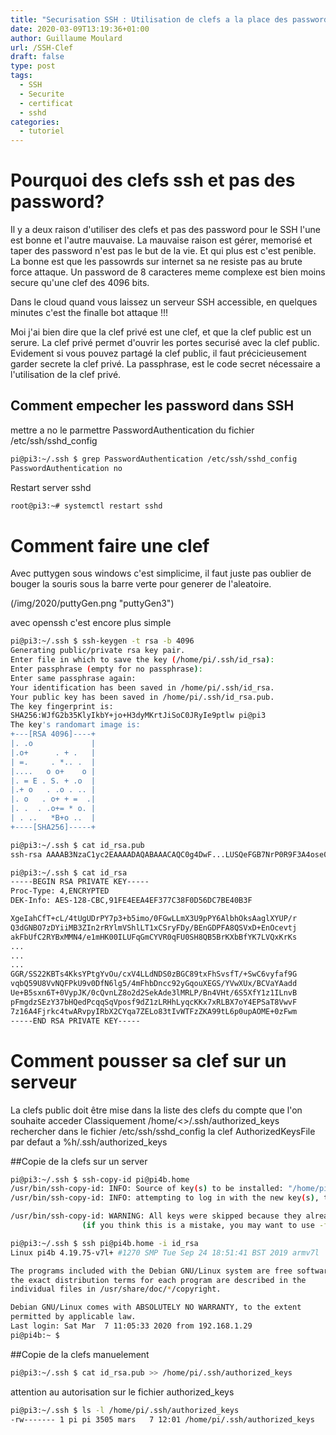 ```yaml
---
title: "Securisation SSH : Utilisation de clefs a la place des password."
date: 2020-03-09T13:19:36+01:00
author: Guillaume Moulard
url: /SSH-Clef
draft: false
type: post
tags:
  - SSH
  - Securite
  - certificat
  - sshd
categories:
  - tutoriel
---
```


# Pourquoi des clefs ssh et pas des password?

Il y a deux raison d'utiliser des clefs et pas des password pour le SSH l'une est bonne et l'autre mauvaise.
La mauvaise raison est gérer, memorisé et taper des password n'est pas le but de la vie. Et qui plus est c'est penible. 
La bonne est que les passowrds sur internet sa ne resiste pas au brute force attaque. Un password de 8 caracteres meme complexe est bien moins secure qu'une clef des 4096 bits. 

Dans le cloud quand vous laissez un serveur SSH accessible, en quelques minutes c'est the finalle bot attaque !!!

Moi j'ai bien dire que la clef privé est une clef, et que la clef public est un serure. 
La clef privé permet d'ouvrir les portes securisé avec la clef public. Evidement si vous pouvez partagé la clef public, il faut précicieusement garder secrete la clef privé. 
La passphrase, est le code secret nécessaire a l'utilisation de la clef privé. 

## Comment empecher les password dans SSH 
mettre a no le parmettre PasswordAuthentication du fichier /etc/ssh/sshd_config
```bash
pi@pi3:~/.ssh $ grep PasswordAuthentication /etc/ssh/sshd_config
PasswordAuthentication no

```

Restart server sshd
```bash
root@pi3:~# systemctl restart sshd
```

# Comment faire une clef

Avec puttygen sous windows c'est simplicime, il faut juste pas oublier de bouger la souris sous la barre verte pour generer de l'aleatoire. 

(/img/2020/puttyGen.png "puttyGen3")

avec openssh c'est encore plus simple 
```bash
pi@pi3:~/.ssh $ ssh-keygen -t rsa -b 4096
Generating public/private rsa key pair.
Enter file in which to save the key (/home/pi/.ssh/id_rsa):
Enter passphrase (empty for no passphrase):
Enter same passphrase again:
Your identification has been saved in /home/pi/.ssh/id_rsa.
Your public key has been saved in /home/pi/.ssh/id_rsa.pub.
The key fingerprint is:
SHA256:WJfG2b35KlyIkbY+jo+H3dyMKrtJiSoC0JRyIe9ptlw pi@pi3
The key's randomart image is:
+---[RSA 4096]----+
|. .o             |
|.o+      . + .   |
| =.     . *.. .  |
|....   o o+    o |
|. = E . S. + .o  |
|.+ o   . .o . .. |
|. o   . o+ + =  .|
|. .  . .o+= * o. |
| . ..   *B+o ..  |
+----[SHA256]-----+
```

```bash
pi@pi3:~/.ssh $ cat id_rsa.pub
ssh-rsa AAAAB3NzaC1yc2EAAAADAQABAAACAQC0g4DwF...LUSQeFGB7NrP0R9F3A4ose01JCX5kbXp91W6R7Q== pi@pi3

pi@pi3:~/.ssh $ cat id_rsa
-----BEGIN RSA PRIVATE KEY-----
Proc-Type: 4,ENCRYPTED
DEK-Info: AES-128-CBC,91FE4EEA4EF377C38F0D56DC7BE40B3F

XgeIahCfT+cL/4tUgUDrPY7p3+b5imo/0FGwLLmX3U9pPY6AlbhOksAaglXYUP/r
Q3dGNBO7zDYiiMB3ZIn2rRYlmVShlLT1xCSryFDy/BEnGDPFA8QSVxD+EnOcevtj
akFbUfC2RYBxMMN4/e1mHK00ILUFqGmCYVR0qFU0SH8QB5BrKXbBfYK7LVQxKrKs
...
...
...
GGR/SS22KBTs4KksYPtgYvOu/cxV4LLdNDS0zBGC89txFhSvsfT/+SwC6vyfaf9G
vqbQ59U8VvNQFPkU9v0DfN6lg5/4mFhbDncc92yGqouXEGS/YVwXUx/BCVaYAadd
Ue+B5sxn6T+0VypJK/0cQvnLZ8o2d2SekAde3lMRLP/Bn4VHt/6S5XfY1z1ILnvB
pFmgdzSEzY37bHQedPcqqSqVposf9dZ1zLRHhLyqcKKx7xRLBX7oY4EPSaT8VwvF
7z16A4Fjrkc4twARvpyIRbX2CYqa7ZELo83tIvWTFzZKA99tL6p0upAOME+0zFwm
-----END RSA PRIVATE KEY-----
```
# Comment pousser sa clef sur un serveur

La clefs public doit être mise dans la liste des clefs du compte que l'on souhaite acceder 
Classiquement /home/<<user>>/.ssh/authorized_keys
rechercher dans le fichier /etc/ssh/sshd_config  la clef AuthorizedKeysFile par defaut a  %h/.ssh/authorized_keys

##Copie de la clefs sur un server

```bash
pi@pi3:~/.ssh $ ssh-copy-id pi@pi4b.home
/usr/bin/ssh-copy-id: INFO: Source of key(s) to be installed: "/home/pi/.ssh/id_rsa.pub"
/usr/bin/ssh-copy-id: INFO: attempting to log in with the new key(s), to filter out any that are already installed

/usr/bin/ssh-copy-id: WARNING: All keys were skipped because they already exist on the remote system.
                (if you think this is a mistake, you may want to use -f option)

```

```bash
pi@pi3:~/.ssh $ ssh pi@pi4b.home -i id_rsa
Linux pi4b 4.19.75-v7l+ #1270 SMP Tue Sep 24 18:51:41 BST 2019 armv7l

The programs included with the Debian GNU/Linux system are free software;
the exact distribution terms for each program are described in the
individual files in /usr/share/doc/*/copyright.

Debian GNU/Linux comes with ABSOLUTELY NO WARRANTY, to the extent
permitted by applicable law.
Last login: Sat Mar  7 11:05:33 2020 from 192.168.1.29
pi@pi4b:~ $
```

##Copie de la clefs manuelement 
```bash
pi@pi3:~/.ssh $ cat id_rsa.pub >> /home/pi/.ssh/authorized_keys
```

attention au autorisation sur le fichier authorized_keys 
```bash
pi@pi3:~/.ssh $ ls -l /home/pi/.ssh/authorized_keys
-rw------- 1 pi pi 3505 mars   7 12:01 /home/pi/.ssh/authorized_keys
```

